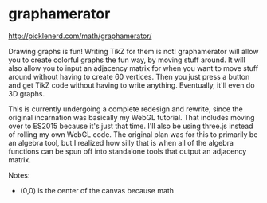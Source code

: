 # graphamerator

http://picklenerd.com/math/graphamerator/

Drawing graphs is fun!  Writing TikZ for them is not!  graphamerator will allow you to create colorful graphs the fun way, by moving stuff around.  It will also allow you to input an adjacency matrix for when you want to move stuff around without having to create 60 vertices.  Then you just press a button and get TikZ code without having to write anything.  Eventually, it'll even do 3D graphs.  

This is currently undergoing a complete redesign and rewrite, since the original incarnation was basically my WebGL tutorial.  That includes moving over to ES2015 because it's just that time.  I'll also be using three.js instead of rolling my own WebGL code.  The original plan was for this to primarily be an algebra tool, but I realized how silly that is when all of the algebra functions can be spun off into standalone tools that output an adjacency matrix.

Notes: 
* (0,0) is the center of the canvas because math
